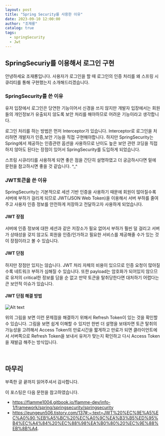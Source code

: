 ```yaml
---
layout: post
title: "Spring Security를 사용한 이유"
date: 2023-09-10 12:00:00
author: "조재룡"
catalog: true
tags:
  - springSecurity
  - Jwt
---
```


## **SpringSecuriy를 이용해서 로그인 구현**
안녕하세요 조재룡입니다. 사용자가 로그인을 할 때 로그인의 인증 처리를 왜 스프링 시큐리티를 통해 구현했는지 소개해드리겠습니다.

### SpringSecurity를 쓴 이유
유저 입장에서 로그인은 당연한 기능이어서 신경을 쓰지 않지만 개발자 입장에서는 회원들의 개인정보가 유출되지 않도록 보안 처리를 해야하므로 어려운 기능이라고 생각합니다.

로그인 처리를 하는 방법은 먼저 Interceptor가 있습니다. Interceptor로 로그인을 처리하면 개발자가 인증,보안 기능을 직접 구현해야합니다. 하지만 SpringSecurity는 Spring에서 제공하는 인증관련 옵션을 사용하므로 난이도 높은 보안 관련 코딩을 직접하지 않아도 된다는 장점이 있어서 SpringSecurity를 도입하게 되었습니다.

스프링 시큐리티를 사용하게 되면 좋은 점을 간단히 설명하였고 더 궁금하시다면 밑에 문헌을 참고하시면 좋을 것 같습니다. ^_^

### JWT토큰을 쓴 이유

SpringSecurity는 기본적으로 세션 기반 인증을 사용하기 때문에 회원이 많아질수록 서버에 부하가 걸리게 되므로 JWT(JSON Web Token)을 이용해서 서버 부하를 줄여주고 사용자 인증 정보를 안전하게 저장하고 전달하고자 사용하게 되었습니다.

#### JWT 장점
서버에 인증 정보에 대한 세션과 같은 저장소가 필요 없어서 부하가 훨씬 덜 걸리고 서버가 상태성을 갖지 않고도 회원을 인증/인가하고 필요한 서비스를 제공해줄 수가 있는 것이 장점이라고 볼 수 있습니다.

#### JWT 단점
하지만 장점만 있지는 않습니다. JWT 처리 자체의 비용이 있으므로 인증 요청이 많아질수록 네트워크 부하가 심해질 수 있습니다. 또한 payload는 암호화가 되어있지 않으므로 유저의 critical한 정보를 담을 순 없고 만약 토큰을 탈취당한다면 대처하기 어렵다는 큰 보안적 이슈가 있습니다.

#### JWT 단점 해결 방법

![Alt text](image.png)

위의 그림을 보면 이런 문제점을 해결하기 위해서 Refresh Token이 있는 것을 확인할 수 있습니다. 그림을 보면 쉽게 이해할 수 있지만 한번 더 설명을 보태자면 토큰 탈취의 가능성을 고려해서 Access Token의 만료시간을 짧게하고 만료가 되면 클라이언트에서 서버쪽으로 Refresh Token을 보내서 유저가 맞는지 확인하고 다시 Access Token을 재발급 해주는 방식입니다.

<br>

## 마무리

부족한 글 끝까지 읽어주셔서 감사합니다.

이 포스팅은 다음 문헌을 참고하였습니다.
 - https://flamme1004.gitbook.io/flamme-dev/info-1/framework/spring/springsecurity/springsecurity
 - https://eungeun506.tistory.com/137#:~:text=JWT%20%EC%9E%A5%EC%A0%90,%EB%A5%BC%20%EC%A0%9C%EA%B3%B5%ED%95%B4%EC%A4%84%20%EC%88%98%EA%B0%80%20%EC%9E%88%EB%8B%A4.